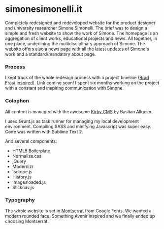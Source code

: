 # simonesimonelli.it

Completely redesigned and redeveloped website for the product designer and university researcher Simone Simonelli.
The brief was to design a simple and fresh website to show the work of Simone. The homepage is an aggregation of client works, educational projects and news. All together, in one place, underlining the multidisciplinary approach of Simone. The website offers also a news page with all the latest updates of Simone's work and a standard/mandatory about page.

### Process
I kept track of the whole redesign process with a project timeline ([Brad Frost inspired](https://github.com/bradfrost/project-hub)). Link coming soon!
I spent six months working on the project with a constant and inspiring communication with Simone.

### Colophon
All content is managed with the awesome [Kirby CMS](http://getkirby.com/) by Bastian Allgeier.

I used Grunt.js as task runner for managing my local development environment. Compiling SASS and minifying Javascript was super easy. Code was written with Sublime Text 2.

And several components:

- HTML5 Boilerplate
- Normalize.css
- jQuery
- Modernizr
- Isotope.js
- History.js
- Imagesloaded.js
- Slicknav.js

### Typography
The whole website is set in [Montserrat](http://www.google.com/fonts/specimen/Montserrat) from Google Fonts. We wanted a modern rounded face. Something Avenir inspired and we finally ended up choosing Montserrat.